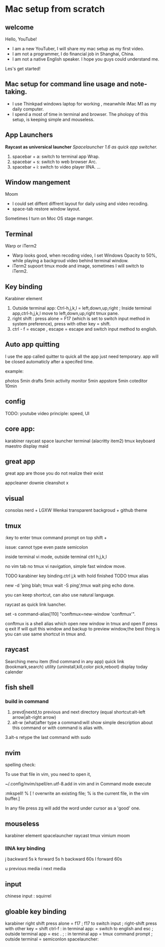 # Mac setup from scratch

## welcome
Hello, YouTube!

- I am a new YouTuber, I will share my mac setup as my first video.
- I am not a programmer, I do financial job in Shanghai, China.
- I am not a native English speaker. I hope you guys could understand me.

Les's get started!

## Mac setup for command line usage and note-taking.
- I use Thinkpad windows laptop for working , meanwhile iMac M1 as my daily computer.
- I spend a most of time in terminal and browser. The pholopy of this setup, is keeping simple and mouseless.

## App Launchers

**Raycast as universical launcher**
*Spacelauncher 1.6 as quick app switcher.*

1. spacebar + a: switch to terminal app Wrap.
2. spacebar + s: switch to web browser Arc.
3. spacebar + i: switch to video player IINA.
...

## Window mangement

Moom

- I could set diffent diffrent layout for daily using and video recoding.
- space-tab restore window layout.

Sometimes I turn on Moc OS stage manger.

## Terminal

Warp or iTerm2

- Warp looks good, when recoding video, I set Windows Opacity to 50%, while playing a backgroud video behind terminal window.
- iTerm2 supoort tmux mode and image, sometimes I will switch to iTerm2.

## Key binding

Karabiner element

1. Outside terminal app: Ctrl-h,j,k,l = left,down,up,right ; Inside terminal app,ctrl-h,j,k,l move to left,down,up,right tmux pane.
2. right shift : press alone = F17 (which is set to switch input method in system preference), press with other key = shift.
3. ctrl - f = escape , escape = escape and switch input method to english.

## Auto app quitting

I use the app called quitter to quick all the app just need temporary.
app will be closed automaticly after a specifed time.

example:

photos 5min
drafts 5min
activity monitor 5min
appstore 5min
coteditor 10min

## config


TODO: youtube video
principle: speed, UI

## core app:

karabiner
raycast
space launcher
terminal (alacritty item2)
tmux
keyboard maestro
display maid

## great app

great app are those you do not realize their exist

appcleaner
downie
cleanshot x

## visual

consolas nerd + LGXW Wenkai
transparent backgroud + github theme

tmux
---

:key to enter tmux command prompt on top
shift +

issue: cannot type even paste semicolon

inside terminal vi mode, outside terminal ctrl h,j,k,l

no vim tab no tmux vi navigation, simple fast window move.

TODO karabiner key binding.ctrl j,k  with hold finished
TODO tmux alias

new -d 'ping blah; tmux wait -S ping’;tmux wait ping echo done.

you can keep shortcut, can also use natural language.

raycast as quick link luancher.

set -s command-alias[110] "conftmux=new-window 'conftmux'".

conftmux is a shell alias which open new window in tmux and open lf press q exit lf will quit this window and backup to preview window,the best thing is you can use same shortcut in tmux and.

## raycast

Searching menu item (find command in any app)
quick link (bookmark,search)
utility (uninstall,kill,color pick,reboot)
display today calender

## fish shell

### build in command

1. prevd|nextd,to previous and next directory (equal shortcut:alt-left arrow|alt-right arrow)
2. alt-w (what)after type a command:will show simple description about this command or with command is alias with.

3.alt-s retype the last command with sudo

## nvim

spelling check:

To use that file in vim, you need to open it,

~/.config/nvim/spell/en.utf-8.add
in vim and in Command mode execute

:mkspell! %
[ ! overwrite an existing file; % is the current file, in the vim buffer.]

In any file press zg will add the word under cursor as a 'good' one.

## mouseless

karabiner element
spacelauncher
raycast
tmux
vimium
moom

### IINA key binding

j backward 5s
k forward 5s
h backward 60s
l forward 60s

u previous media
i next media

## input
chinese input : squirrel


## gloable key binding
karabiner
right shift press alone = f17 ; f17 to switch input ; right-shift press with other key = shift
ctrl-f : in terminal app: = switch to english and esc ; outside terminal app = esc .
; : in terminal app = tmux command prompt ; outside terminal = semiconlon
spacelauncher:
